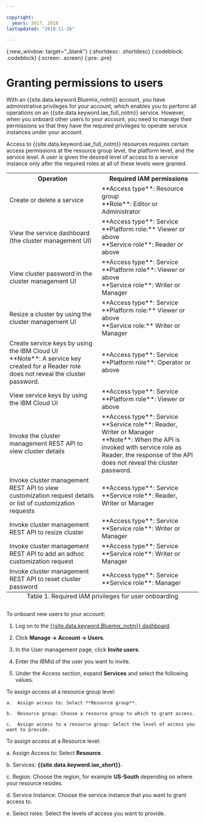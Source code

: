 ```yaml
---

copyright:
  years: 2017, 2018
lastupdated: "2018-11-26"

---
```


<!-- Attribute definitions -->
{:new_window: target="_blank"}
{:shortdesc: .shortdesc}
{:codeblock: .codeblock}
{:screen: .screen}
{:pre: .pre}

# Granting permissions to users

With an {{site.data.keyword.Bluemix_notm}} account, you have administrative privileges for your account, which enables you to perform all operations on an {{site.data.keyword.iae_full_notm}} service. However, when you onboard other users to your account, you need to manage their permissions so that they have the required privileges to operate service instances under your account.

Access to {{site.data.keyword.iae_full_notm}} resources requires certain access permissions at the resource group level, the platform level, and the service level. A user is given the desired level of access to a service instance only after the required roles at all of these levels were granted.

<table>
    <tr>
        <th>Operation</th>
        <th>Required IAM permissions</th>
    </tr>
    <tr>
        <td>Create or delete a service</td>
        <td>**Access type**: Resource group <br>
        **Role**: Editor or Administrator</td>
    </tr>
    <tr>
        <td>View the service dashboard (the cluster management UI)</td>
        <td>**Access type**: Service <br>
            **Platform role:** Viewer or above <br>
            **Service role**: Reader or above </td>
    </tr>
    <tr>
        <td>View cluster password in the cluster management UI</td>
        <td>**Access type**: Service <br>
            **Platform role**: Viewer or above <br>
            **Service role**: Writer or Manager </td>
    </tr>
    <tr>
        <td>Resize a cluster by using the cluster management UI</td>
        <td>**Access type**: Service <br>
            **Platform role:** Viewer or above <br>
            **Service role:** Writer or Manager </td>
    </tr>
    <tr>
        <td>Create service keys by using the IBM Cloud UI <br>
        **Note**: A service key created for a Reader role does not reveal the cluster password. </td>
        <td>**Access type**: Service <br>
            **Platform role**: Operator or above </td>
    </tr>
    <tr>
        <td>View service keys by using the IBM Cloud UI</td>
        <td>**Access type**: Service <br>
            **Platform role**: Viewer or above </td>
    </tr>
    <tr>
        <td>Invoke the cluster management REST API to view cluster details</td>
        <td>**Access type**: Service <br>
            **Service role**: Reader, Writer or Manager <br>
            **Note**: When the API is invoked with service role as Reader, the response of the API does not reveal the cluster password. </td>
    </tr>
    <tr>
        <td>Invoke cluster management REST API to view customization request details or list of customization requests</td>
        <td>**Access type**: Service <br>
            **Service role**: Reader, Writer or Manager</td>
    </tr>
    <tr>
        <td>Invoke cluster management REST API to resize cluster</td>
        <td>**Access type**: Service <br>
            **Service role**: Writer or Manager </td>
    </tr>
    <tr>
        <td>Invoke cluster management REST API to add an adhoc customization request</td>
        <td>**Access type**: Service <br>
            **Service role**: Writer or Manager </td>
    </tr>
    <tr>
        <td>Invoke cluster management REST API to reset cluster password</td>
        <td>**Access type**: Service <br>
            **Service role**: Manager </td>
    </tr>
    <caption style="caption-side:bottom;">Table 1. Required IAM privileges for user onboarding</caption>
    </table>



To onboard new users to your account:

1.	Log on to the [{{site.data.keyword.Bluemix_notm}} dashboard](https://console.bluemix.net).

2.	Click **Manage -> Account -> Users**.

3.	In the User management page, click **Invite users**.

4.	Enter the IBMid of the user you want to invite.

5.	Under the Access section, expand **Services** and select the following values.

 To assign access at a resource group level:

	a.	Assign access to: Select **Resource group**.

	b.	Resource group: Choose a resource group to which to grant access.

	c.	Assign access to a resource group: Select the level of access you want to provide.

  To assign access at a Resource level:

   a. Assign Access to: Select **Resource**.

   b. Services: **{{site.data.keyword.iae_short}}**.

   c. Region: Choose the region, for example **US-South** depending on where your resource resides.

   d. Service Instance: Choose the service instance that you want to grant access to.   

   e. Select roles: Select the levels of access you want to provide.
